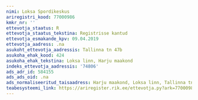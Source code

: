 ```yaml
---
nimi: Loksa Spordikeskus
ariregistri_kood: 77000986
kmkr_nr: ''
ettevotja_staatus: R
ettevotja_staatus_tekstina: Registrisse kantud
ettevotja_esmakande_kpv: 09.04.2019
ettevotja_aadress: .na
asukoht_ettevotja_aadressis: Tallinna tn 47b
asukoha_ehak_kood: 424
asukoha_ehak_tekstina: Loksa linn, Harju maakond
indeks_ettevotja_aadressis: '74806'
ads_adr_id: 584155
ads_ads_oid: .na
ads_normaliseeritud_taisaadress: Harju maakond, Loksa linn, Tallinna tn 47b
teabesysteemi_link: https://ariregister.rik.ee/ettevotja.py?ark=77000986&ref=rekvisiidid
---
```

